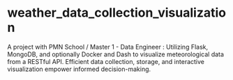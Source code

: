 # weather_data_collection_visualization
A project with PMN School / Master 1 - Data Engineer : Utilizing Flask, MongoDB, and optionally Docker and Dash to visualize meteorological data from a RESTful API. Efficient data collection, storage, and interactive visualization empower informed decision-making.
